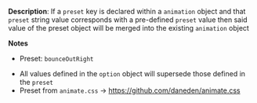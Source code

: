 __Description__: If a `preset` key is declared within a `animation` object and that `preset` string value corresponds with a pre-defined `preset` value then said value of the preset object will be merged into the existing `animation` object

__Notes__

+ Preset: `bounceOutRight`
- All values defined in the `option` object will supersede those defined in the `preset`
- Preset from `animate.css` -> https://github.com/daneden/animate.css